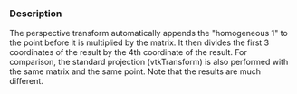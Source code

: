 ### Description
The perspective transform automatically appends the "homogeneous 1" to the point before it is multiplied by the matrix. It then divides the first 3 coordinates of the result by the 4th coordinate of the result. For comparison, the standard projection (vtkTransform) is also performed with the same matrix and the same point. Note that the results are much different.
